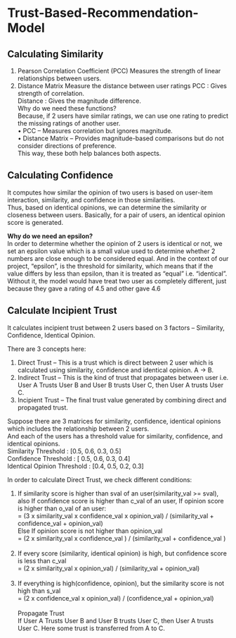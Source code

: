 # Trust-Based-Recommendation-Model

## Calculating Similarity
1.	Pearson Correlation Coefficient (PCC)
Measures the strength of linear relationships between users.<br>
2.	Distance Matrix 
Measure the distance between user ratings
PCC : Gives strength of correlation. <br>
Distance : Gives the magnitude difference.<br>
Why do we need these functions? <br>
Because, if 2 users have similar ratings, we can use one rating to predict the missing ratings of another user. <br>
•	PCC – Measures correlation but ignores magnitude. <br>
•	Distance Matrix – Provides magnitude-based comparisons but do not consider directions of preference. <br>
This way, these both help balances both aspects. <br>


## Calculating Confidence
It computes how similar the opinion of two users is based on user-item interaction, similarity, and confidence in those similarities. <br>
Thus, based on identical opinions, we can determine the similarity or closeness between users. Basically, for a pair of users, an identical opinion score is generated. <br>

<b>Why do we need an epsilon?</b><br>
In order to determine whether the opinion of 2 users is identical or not, we set an epsilon value which is a small value used to determine whether 2 numbers are close enough to be considered equal. And in the context of our project, “epsilon”, is the threshold for similarity, which means that if the value differs by less than epsilon, than it is treated as “equal” i.e. “identical”. Without it, the model would have treat two user as completely different, just because they gave a rating of 4.5 and other gave 4.6

## Calculate Incipient Trust
It calculates incipient trust between 2 users based on 3 factors – Similarity, Confidence, Identical Opinion.<br>

There are 3 concepts here:<br>
1.	Direct Trust – This is a trust which is direct between 2 user which is calculated using similarity, confidence and identical opinion. A -> B. <br>
2.	Indirect Trust – This is the kind of trust that propagates between user i.e. User A Trusts User B and User B trusts User C, then User A trusts User C. <br>
3.	Incipient Trust – The final trust value generated by combining direct and propagated trust. <br>

Suppose there are 3 matrices for similarity, confidence, identical opinions which includes the relationship between 2 users.<br>
And each of the users has a threshold value for similarity, confidence, and identical opinions.<br>
Similarity Threshold : [0.5, 0.6, 0.3, 0.5]<br>
Confidence Threshold : [ 0.5, 0.6, 0.3, 0.4]<br>
Identical Opinion Threshold : [0.4, 0.5, 0.2, 0.3]<br>

In order to calculate Direct Trust, we check different conditions: <br>
1.	If similarity score is higher than sval of an user(similarity_val >= sval), also If confidence score is higher than c_val of an user, If opinion score is higher than o_val of an user:<br>
= (3 x similarity_val x confidence_val x opinion_val) / (similarity_val + confidence_val + opinion_val)<br>
Else If opinion score is not higher than opinion_val<br>
=  (2 x similarity_val x confidence_val ) / (similarity_val + confidence_val )<br><br>
2.	If every score (similarity, identical opinion) is high, but confidence score is less than c_val<br>
= (2 x similarity_val x opinion_val) / (similarity_val + opinion_val)<br><br>
3.	If everything is high(confidence, opinion), but the similarity score is not high than s_val<br>
= (2 x confidence_val x opinion_val) / (confidence_val + opinion_val)<br><br>
Propagate Trust<br>
If User A Trusts User B and User B trusts User C, then User A trusts User C. Here some trust is transferred from A to C.<br>
